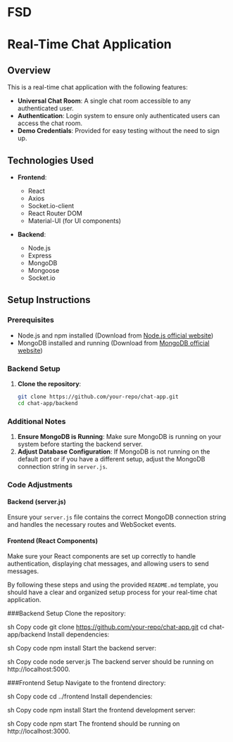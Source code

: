 # FSD
# Real-Time Chat Application

## Overview

This is a real-time chat application with the following features:
- **Universal Chat Room**: A single chat room accessible to any authenticated user.
- **Authentication**: Login system to ensure only authenticated users can access the chat room.
- **Demo Credentials**: Provided for easy testing without the need to sign up.

## Technologies Used

- **Frontend**:
  - React
  - Axios
  - Socket.io-client
  - React Router DOM
  - Material-UI (for UI components)

- **Backend**:
  - Node.js
  - Express
  - MongoDB
  - Mongoose
  - Socket.io

## Setup Instructions

### Prerequisites
- Node.js and npm installed (Download from [Node.js official website](https://nodejs.org/))
- MongoDB installed and running (Download from [MongoDB official website](https://www.mongodb.com/try/download/community))

### Backend Setup
1. **Clone the repository**:
   ```sh
   git clone https://github.com/your-repo/chat-app.git
   cd chat-app/backend

### Additional Notes
1. **Ensure MongoDB is Running**: Make sure MongoDB is running on your system before starting the backend server.
2. **Adjust Database Configuration**: If MongoDB is not running on the default port or if you have a different setup, adjust the MongoDB connection string in `server.js`.

### Code Adjustments

#### Backend (server.js)

Ensure your `server.js` file contains the correct MongoDB connection string and handles the necessary routes and WebSocket events.

#### Frontend (React Components)

Make sure your React components are set up correctly to handle authentication, displaying chat messages, and allowing users to send messages.

By following these steps and using the provided `README.md` template, you should have a clear and organized setup process for your real-time chat application.

###Backend Setup
Clone the repository:

sh
Copy code
git clone https://github.com/your-repo/chat-app.git
cd chat-app/backend
Install dependencies:

sh
Copy code
npm install
Start the backend server:

sh
Copy code
node server.js
The backend server should be running on http://localhost:5000.

###Frontend Setup
Navigate to the frontend directory:

sh
Copy code
cd ../frontend
Install dependencies:

sh
Copy code
npm install
Start the frontend development server:

sh
Copy code
npm start
The frontend should be running on http://localhost:3000.
